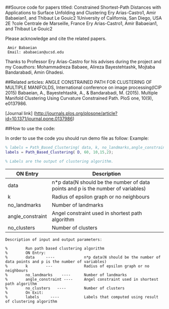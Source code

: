 ##Source code for papers titled:
Constrained Shortest-Path Distances with Applications to Surface Unfolding and Clustering Ery Arias-Castro1, Amir Babaeian1, and Thibaut Le Gouic2 1University of California, San Diego, USA 2E ?cole Centrale de Marseille, France Ery Arias-Castro1, Amir Babaeian1, and Thibaut Le Gouic2

Please acknowledge and cite the related papers.

```
 Amir Babaeian
 Email: ababaeian@ucsd.edu
```

Thanks to Professor Ery Arias-Castro for his advises during the project and  my Coauthors: Mohammadreza Babaee, Alireza Bayestehtashk, Mojtaba Bandarabadi, Amin Ghadesi.


##Related articles:
ANGLE CONSTRAINED PATH FOR CLUSTERING OF MULTIPLE MANIFOLDS, International conference on image processing(ICIP 2015)
Babaeian, A., Bayestehtashk, A., & Bandarabadi, M. (2015). Multiple Manifold Clustering Using Curvature Constrained Path. PloS one, 10(9), e0137986.

[Journal link] (http://journals.plos.org/plosone/article?id=10.1371/journal.pone.0137986)

##How to use the code:

In order to use the code you should run demo file as follow:
Example:
```matlab
% labels = Path_Based_Clustering( data, k, no_landmarks,angle_constraint,no_clusters );
labels = Path_Based_Clustering( D, 60, 10,15,2);

% Labels are the output of clustering algorithm.
```

| ON Entry | Description          |
| ------------- | ----------- |
| data      | n*p data(N should be the number of data points and p is the number of variables)|
| k     |  Radius of epsilon graph or no neighbours    |
| no_landmarks     |  Number of landmarks    |
| angle_constraint     |  Angel constraint used in shortest path algorithm    |
| no_clusters   |  Number of clusters    |

```
Description of input and output parameters:

%        Run path based clustering algorithm
%        ON Entry:
%        data     ----             n*p data(N should be the number of data points and p is the number of variables)
%        k        ---              Radius of epsilon graph or no neighbours
%        no_landmarks    ----      Number of landmarks
%        angle_constraint ----     Angel constraint used in shortest path algorithm
%        no_clusters   ----        Number of clusters
%        On Exit:
%        labels     ----           Labels that computed using result of clustering algorithm
```


